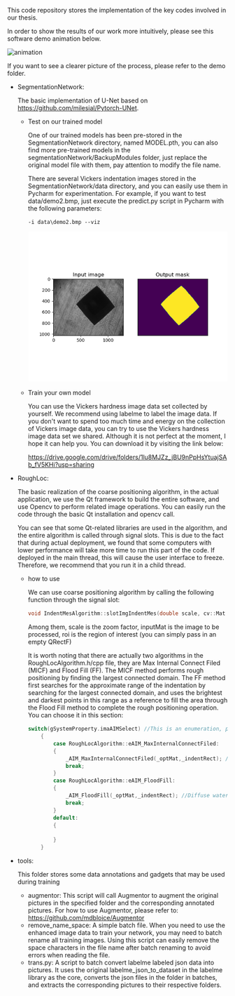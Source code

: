 This code repository stores the implementation of the key codes involved in our thesis.

In order to show the results of our work more intuitively, please see this software demo animation below.

![animation](demo/animation.gif)

If you want to see a clearer picture of the process, please refer to the demo folder.

- SegmentationNetwork:

  The basic implementation of U-Net based on https://github.com/milesial/Pytorch-UNet.

  - Test on our trained model

    One of our trained models has been pre-stored in the SegmentationNetwork directory, named MODEL.pth, you can also find more pre-trained models in the segmentationNetwork/BackupModules folder, just replace the original model file with them, pay attention to modify the file name.
    
    There are several Vickers indentation images stored in the SegmentationNetwork/data directory, and you can easily use them in Pycharm for experimentation. For example, if you want to test data/demo2.bmp, just execute the predict.py script in Pycharm with the following parameters:
    
    ```shell
    -i data\demo2.bmp --viz
    ```
    
    ![demo2](demo/demo2.png)

  - Train your own model

    You can use the Vickers hardness image data set collected by yourself. We recommend using labelme to label the image data. If you don't want to spend too much time and energy on the collection of Vickers image data, you can try to use the Vickers hardness image data set we shared. Although it is not perfect at the moment, I hope it can help you. You can download it by visiting the link below:
    
    https://drive.google.com/drive/folders/1lu8MJZz_jBU9nPpHsYtuajSAb_fV5KHi?usp=sharing

- RoughLoc:

  The basic realization of the coarse positioning algorithm, in the actual application, we use the Qt framework to build the entire software, and use Opencv to perform related image operations. You can easily run the code through the basic Qt installation and opencv call.

  You can see that some Qt-related libraries are used in the algorithm, and the entire algorithm is called through signal slots. This is due to the fact that during actual deployment, we found that some computers with lower performance will take more time to run this part of the code. If deployed in the main thread, this will cause the user interface to freeze. Therefore, we recommend that you run it in a child thread.

  - how to use

    We can use coarse positioning algorithm by calling the following function through the signal slot:

    ```c++
    void IndentMesAlgorithm::slotImgIndentMes(double scale, cv::Mat inputMat, QRectF roi)
    ```
  
    Among them, scale is the zoom factor, inputMat is the image to be processed, roi is the region of interest (you can simply pass in an empty QRectF)

    It is worth noting that there are actually two algorithms in the RoughLocAlgorithm.h/cpp file, they are Max Internal Connect Filed (MICF) and Flood Fill (FF). The MICF method performs rough positioning by finding the largest connected domain. The FF method first searches for the approximate range of the indentation by searching for the largest connected domain, and uses the brightest and darkest points in this range as a reference to fill the area through the Flood Fill method to complete the rough positioning operation. You can choose it in this section:

    ```c++
    switch(gSystemProperty.imaAIMSelect) //This is an enumeration, please refer to the definition in the header file to choose which method to use
        {
            case RoughLocAlgorithm::eAIM_MaxInternalConnectFiled:
            {
                _AIM_MaxInternalConnectFiled(_optMat,_indentRect); //Max InternalConnect Domain Method
                break;
            }
            case RoughLocAlgorithm::eAIM_FloodFill:
            {
                _AIM_FloodFill(_optMat,_indentRect); //Diffuse water filling method
                break;
            }
            default:
            {
    
            }
        }
    ```
  
- tools:

  This folder stores some data annotations and gadgets that may be used during training

  - augmentor: This script will call Augmentor to augment the original pictures in the specified folder and the corresponding annotated pictures. For how to use Augmentor, please refer to: https://github.com/mdbloice/Augmentor
  - remove_name_space: A simple batch file. When you need to use the enhanced image data to train your network, you may need to batch rename all training images. Using this script can easily remove the space characters in the file name after batch renaming to avoid errors when reading the file.
  - trans.py: A script to batch convert labelme labeled json data into pictures. It uses the original labelme_json_to_dataset in the labelme library as the core, converts the json files in the folder in batches, and extracts the corresponding pictures to their respective folders. 
